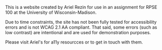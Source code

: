 This is a website created by Ariel Rezin for use in an assignment for RPSE 100 at the University of Wisconsin-Madison.

Due to time constraints, the site has not been fully tested for accessibility errors and is not WCAG 2.1 AA compliant. That said, some errors (such as low contrast) are intentional and are used for demonstration purposes.

Please visit Ariel's <Anchor href="https://arielrezin.com" label="personal website" /> for a11y resourcces or to get in touch with them.
